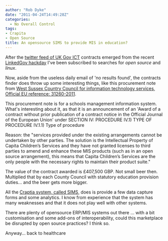 ```yaml
---
author: "Rob Dyke"
date: "2011-04-24T14:49:28Z"
categories:
  - No Overall Control
tags:
- Crapita
- Open Source
title: An opensource SIMS to provide MIS in education?
---
```

After the [twitter feed of UK Gov ICT](https://twitter.com/#!/ukgovcontracts) contracts emerged from the recent [LinkedGov hackday](http://linkedgov.org/?p=280) I've been subscribed to searches for _open source_ and _linux_.

Now, aside from the useless daily email of 'no results found', the contracts finder does throw up some interesting things, like this procurement note from [West Sussex Country Council for information technology services, Official EU reference: 31260-2011](http://www.contractsfinder.businesslink.gov.uk/Common/View%20Ojeu%20Notice.aspx?site=1000&lang=en&NoticeId=90656).

This procurement note is for a schools management information system. What's interesting about it, as that it is an announcement of an 'Award of a contract without prior publication of a contract notice in the Official Journal of the European Union' under SECTION IV: PROCEDURE IV.1) TYPE OF PROCEDURE IV.1.1) Type of procedure

Reason: the "services provided under the existing arrangements cannot be undertaken by other parties. The solution is the Intellectual Property of Capita Children’s Services and they have not granted licenses to third parties to amend and enhance these MIS products (such as in an open source arrangement), this means that Capita Children’s Services are the only people with the necessary rights to maintain their product suite."

The value of the contract awarded is £407,500 GBP. Not small beer then. Multiplied that by each County Council with statutory education provision duties... and the beer gets more bigger.

All the [Craptia system, called SIMS,](http://www.capita-cs.co.uk/Pages/Default.aspx) does is provide a few data capture forms and some analytics. I know from experience that the system has many weaknesses and that it does not play well with other systems.

There are plenty of opensource ERP/MIS systems out there ... with a bit customisation and some add-ons of interoperability, could this marketplace be disrupted by open source practices? I think so.

Anyway... back to healthcare
